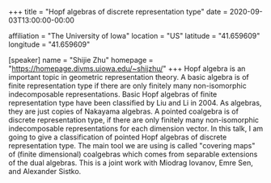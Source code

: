 +++
title = "Hopf algebras of discrete representation type"
date = 2020-09-03T13:00:00-00:00

affiliation = "The University of Iowa"
location = "US"
latitude = "41.659609"
longitude = "41.659609"

[speaker]
  name = "Shijie Zhu"
  homepage = "https://homepage.divms.uiowa.edu/~shijzhu/"
+++
Hopf algebra is an important topic in geometric representation theory. A basic algebra is of finite representation type if there are only finitely many non-isomorphic indecomposable representations. Basic Hopf algebras of finite representation type have been classified by Liu and Li in 2004. As algebras, they are just copies of Nakayama algebras. A pointed coalgebra is of discrete representation type, if there are only finitely many non-isomorphic indecomposable representations for each dimension vector. In this talk, I am going to give a classification of pointed Hopf algebras of discrete representation type.  The main tool we are using is called "covering maps" of (finite dimensional) coalgebras which comes from separable extensions of the dual algebras. This is a joint work with Miodrag Iovanov, Emre Sen, and Alexander Sistko.
